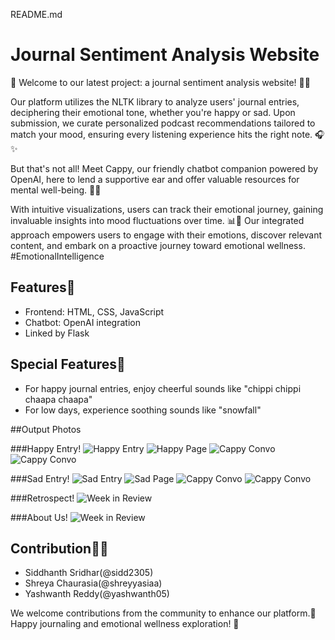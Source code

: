 README.md

# Journal Sentiment Analysis Website

🌟 Welcome to our latest project: a journal sentiment analysis website! 📝💬

Our platform utilizes the NLTK library to analyze users' journal entries, deciphering their emotional tone, whether you're happy or sad. Upon submission, we curate personalized podcast recommendations tailored to match your mood, ensuring every listening experience hits the right note. 🎧✨ 

But that's not all! Meet Cappy, our friendly chatbot companion powered by OpenAI, here to lend a supportive ear and offer valuable resources for mental well-being. 💬🤖 

With intuitive visualizations, users can track their emotional journey, gaining invaluable insights into mood fluctuations over time. 📊💭 Our integrated approach empowers users to engage with their emotions, discover relevant content, and embark on a proactive journey toward emotional wellness. #EmotionalIntelligence

## Features🤩
- Frontend: HTML, CSS, JavaScript
- Chatbot: OpenAI integration
- Linked by Flask

## Special Features👀
- For happy journal entries, enjoy cheerful sounds like "chippi chippi chaapa chaapa"
- For low days, experience soothing sounds like "snowfall"

##Output Photos

###Happy Entry!
![Happy Entry](happybara.jpg)
![Happy Page](happypage.jpg)
![Cappy Convo](happycappu.jpg)
![Cappy Convo](happycappu2.jpg)

###Sad Entry!
![Sad Entry](saddybara.jpg)
![Sad Page](sadpage.jpg)
![Cappy Convo](sadcappu.jpg)
![Cappy Convo](sadcappu2.jpg)

###Retrospect!
![Week in Review](retopage.jpg)

###About Us!
![Week in Review](abt.jpg)


## Contribution🤝🏻

- Siddhanth Sridhar(@sidd2305)
- Shreya Chaurasia(@shreyyasiaa)
- Yashwanth Reddy(@yashwanth05)
  
We welcome contributions from the community to enhance our platform.🚀 Happy journaling and emotional wellness exploration! 🚀
